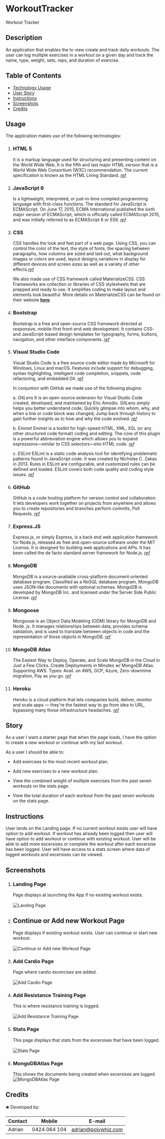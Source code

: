 # WorkoutTracker
Workout Tracker

## Description 
An application that enables the to view create and track daily workouts. The user can log multiple exercises in a workout on a given day and track the name, type, weight, sets, reps, and duration of exercise. 

## Table of Contents

* [Technology Usage](#usage)
* [User Story](#story)
* [Instructions](#Instructions)
* [Screenshots](#Screenshots)
* [Credits](#credits)


## Usage

The application makes use of the following technologies:

1.  ### HTML 5
    It is a markup language used for structuring and presenting content on the World Wide Web. It is the fifth and last major HTML version that is a World Wide Web Consortium (W3C) recommendation. The current specification is known as the HTML Living Standard. _[ref](https://www.google.com/url?sa=t&rct=j&q=&esrc=s&source=web&cd=&cad=rja&uact=8&ved=2ahUKEwirsJnF_IjuAhUFheYKHXzxC_oQFjAKegQIAhAC&url=https%3A%2F%2Fen.wikipedia.org%2Fwiki%2FHTML5&usg=AOvVaw1Pc1Tzxi9h86QKDBa0Ofro)_

2.  ### JavaScript 6
     Is a lightweight, interpreted, or just-in-time compiled programming language with first-class functions. The standard for JavaScript is ECMAScript. On June 17, 2015, ECMA International published the sixth major version of ECMAScript, which is officially called ECMAScript 2015, and was initially referred to as ECMAScript 6 or ES6.  _[ref](https://developer.mozilla.org/en-US/docs/Web/JavaScript)_

3.  ### CSS
    CSS handles the look and feel part of a web page. Using CSS, you can control the color of the text, the style of fonts, the spacing between paragraphs, how columns are sized and laid out, what background images or colors are used, layout designs,variations in display for different devices and screen sizes as well as a variety of other effects._[ref](https://medium.com/html-all-the-things/what-is-a-css-framework-f758ef0b1a11)_

    We also made use of CSS framework called MaterializeCSS. CSS Frameworks are collection or libraries of CSS stylesheets that are prepped and ready to use. It simplifies coding to make layout and elements look beautiful. More details on MaterializeCSS can be found on their website **[here](https://materializecss.com)**. 

4.  ### Bootstrap
    Bootstrap is a free and open-source CSS framework directed at responsive, mobile-first front-end web development. It contains CSS- and JavaScript-based design templates for typography, forms, buttons, navigation, and other interface components. _[ref](https://getbootstrap.com)_


5.  ### Visual Studio Code
    Visual Studio Code is a free source-code editor made by Microsoft for Windows, Linux and macOS. Features include support for debugging, syntax highlighting, intelligent code completion, snippets, code refactoring, and embedded Git. _[ref](https://en.wikipedia.org/wiki/Visual_Studio_Code)_

    In conjuntion with GitHub we made use of the following plugins:
     
     a. *_GitLens_*
     It is an open-source extension for Visual Studio Code created, developed, and maintained by Eric Amodio. GitLens simply helps you better understand code; Quickly glimpse into whom, why, and when a line or code block was changed; Jump back through history to gain further insights as to how and why the code evolved. _[ref](https://www.google.com/url?sa=t&rct=j&q=&esrc=s&source=web&cd=&cad=rja&uact=8&ved=2ahUKEwiP-PSeh4nuAhVH73MBHcTWAT8QFjAHegQIBxAC&url=https%3A%2F%2Fmarketplace.visualstudio.com%2Fitems%3FitemName%3Deamodio.gitlens&usg=AOvVaw0RHvZ8fzEvI-Efg2Cw6fxU)_

     b. *_Emmet_*
     Emmet is a toolkit for high-speed HTML, XML, XSL (or any other structured code format) coding and editing. The core of this plugin is a powerful abbreviation engine which allows you to expand expressions—similar to CSS selectors—into HTML code. _[ref](https://www.google.com/url?sa=t&rct=j&q=&esrc=s&source=web&cd=&cad=rja&uact=8&ved=2ahUKEwi16o_Dh4nuAhWK7HMBHXdEBCcQFjABegQICBAC&url=https%3A%2F%2Fgithub.com%2Femmetio%2Femmet-eclipse&usg=AOvVaw3kWt3hMlR-KF3B5nqVBAUX)_

     c. *_ESLint_*
     ESLint is a static code analysis tool for identifying problematic patterns found in JavaScript code. It was created by Nicholas C. Zakas in 2013. Rules in ESLint are configurable, and customized rules can be defined and loaded. ESLint covers both code quality and coding style issues.  _[ref](https://eslint.org)_

6.   ### GitHub
     GitHub is a code hosting platform for version control and collaboration. It lets developers work together on projects from anywhere and allows you to create repositories and branches perform commits, Pull Requests. _[ref](https://guides.github.com/activities/hello-world/)_

7.   ### Express.JS
     Express.js, or simply Express, is a back end web application framework for Node.js, released as free and open-source software under the MIT License. It is designed for building web applications and APIs. It has been called the de facto standard server framework for Node.js. _[ref](https://expressjs.com)_

8.   ### MongoDB
     MongoDB is a source-available cross-platform document-oriented database program. Classified as a NoSQL database program, MongoDB uses JSON-like documents with optional schemas. MongoDB is developed by MongoDB Inc. and licensed under the Server Side Public License. _[ref](https://www.google.com/url?sa=t&rct=j&q=&esrc=s&source=web&cd=&cad=rja&uact=8&ved=2ahUKEwjZzfPIs-vwAhUaxjgGHeCzAfQQmhMwKXoECCMQAg&url=https%3A%2F%2Fen.wikipedia.org%2Fwiki%2FMongoDB&usg=AOvVaw3PJdCI4udxnDks0Terluqa)_

9.   ### Mongoose
     Mongoose is an Object Data Modeling (ODM) library for MongoDB and Node. js. It manages relationships between data, provides schema validation, and is used to translate between objects in code and the representation of those objects in MongoDB. _[ref](https://www.google.com/url?sa=t&rct=j&q=&esrc=s&source=web&cd=&cad=rja&uact=8&ved=2ahUKEwjv15r2s-vwAhUTzTgGHXafCCgQFjAEegQIDhAD&url=https%3A%2F%2Fwww.freecodecamp.org%2Fnews%2Fintroduction-to-mongoose-for-mongodb-d2a7aa593c57%2F&usg=AOvVaw22o17VmM6Lkp-qWmszgGjM)_

10.  ### MongoDB Atlas
     The Easiest Way to Deploy, Operate, and Scale MongoDB in the Cloud in Just a Few Clicks. Create Deployments in Minutes w/ MongoDB Atlas. Supporting AWS. Types: Avail. on AWS, GCP, Azure, Zero-downtime migration, Pay as you go. _[ref](https://www.googleadservices.com/pagead/aclk?sa=L&ai=DChcSEwi34cqUtOvwAhWMBXIKHf_aB0QYABAAGgJzZg&ae=2&ohost=www.google.com&cid=CAESQeD2EBy2vnuAkAIYcawpodFzBkvwXQN7glufUGUaEMTJPM3sv3QAwrZZ7fQbx3qaoxA_YJ3EJLBs_8O6m7rNIsZ6&sig=AOD64_3oi-sU-FBfvOMHMvUtrJIx44Tjyg&q&adurl&ved=2ahUKEwjQ4cKUtOvwAhWjyjgGHV9fDfoQ0Qx6BAgCEAE)_

11.  ### Heroku
     Heroku is a cloud platform that lets companies build, deliver, monitor and scale apps — they're the fastest way to go from idea to URL, bypassing many those infrastructure headaches. _[ref](https://heroku.com)_


## Story
As a user I want a starter page that when the page loads, I have the option to create a new workout or continue with my last workout.

As a user I should be able to:

  * Add exercises to the most recent workout plan.

  * Add new exercises to a new workout plan.

  * View the combined weight of multiple exercises from the past seven workouts on the stats page.

  * View the total duration of each workout from the past seven workouts on the stats page.


## Instructions
User lands on the Landing page. If no current workout exists user will have option to add workout. If workout has already been logged then user will have option to add workout or continue with existing workout. User will be able to add more excersises or complete the workout after each excersise has been logged. User will have access to a stats screen where data of logged workouts and excersises can be viewed. 

## Screenshots

1. ### Landing Page 
     Page displays at launching the App if no existing workout exists.\
     \
  ![Landing Page](https://github.com/AdrianMEvans/WorkoutTracker/blob/main/Assets/LandingScreen.png?raw=true)


2. ## Continue or Add new Workout Page 
     Page displays if existing workout exists. User can continue or start new workout.\
     \
     ![Continue or Add new Workout Page](https://github.com/AdrianMEvans/WorkoutTracker/blob/main/Assets/ContinueOrNewWorkout.png?raw=true)

3. ### Add Cardio Page 
     Page where cardio excercises are added.\
     \
  ![Add Cardio Page](https://github.com/AdrianMEvans/WorkoutTracker/blob/main/Assets/AddCardio.png?raw=true)

4. ### Add Resistance Training Page  
     This is where resistance training is logged.\
     \
  ![Add Resistance Training Page](https://github.com/AdrianMEvans/WorkoutTracker/blob/main/Assets/AddResistance.png?raw=true)

5. ### Stats Page 
     This page displays that stats from the excersises that have been logged.\
     \
  ![Stats Page](https://github.com/AdrianMEvans/WorkoutTracker/blob/main/Assets/DashboardScreen.png?raw=true)

6. ### MongoDBAtlas Page 
     This shows the documents being created when excersises are logged.
  ![MongoDBAtlas Page](https://github.com/AdrianMEvans/WorkoutTracker/blob/main/Assets/MongoDBAtlasDocumentsCreated.png?raw=true)


## Credits
:bellhop_bell: 
Developed by:

Contact | Mobile | E-mail
------------ | ------------- | ------------
Adrian | 0424 064 104 | adrian@polywhiz.com